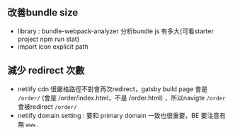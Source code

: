 

## 改善bundle size
- library : bundle-webpack-analyzer 分析bundle js 有多大(可看starter project npm run stat)
- import icon explicit path

## 減少 redirect 次數
- netlify cdn 很嚴格路徑不對會再次redirect，gatsby build page 會是 `/order/` (會是 /order/index.html，不是 /order.html) ，所以navigte `/order` 會被redirect `/order/`
- netlify domain setting : 要和 primary domain 一致也很重要，BE 要注意有無 `www.`
